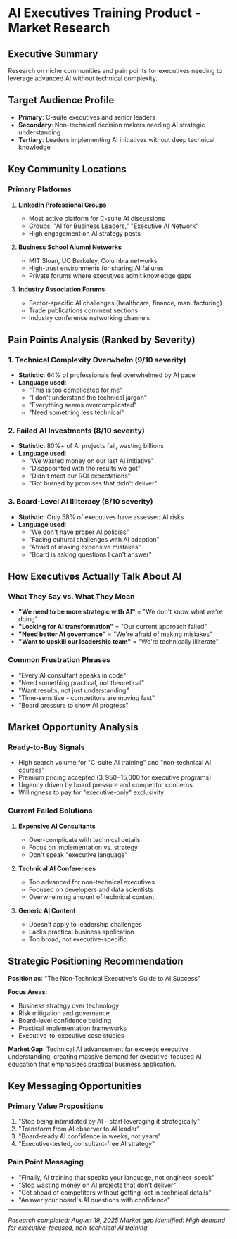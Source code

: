 # AI Executives Training Product - Market Research

## Executive Summary
Research on niche communities and pain points for executives needing to leverage advanced AI without technical complexity.

## Target Audience Profile
- **Primary**: C-suite executives and senior leaders
- **Secondary**: Non-technical decision makers needing AI strategic understanding
- **Tertiary**: Leaders implementing AI initiatives without deep technical knowledge

## Key Community Locations

### Primary Platforms
1. **LinkedIn Professional Groups**
   - Most active platform for C-suite AI discussions
   - Groups: "AI for Business Leaders," "Executive AI Network"
   - High engagement on AI strategy posts

2. **Business School Alumni Networks**
   - MIT Sloan, UC Berkeley, Columbia networks
   - High-trust environments for sharing AI failures
   - Private forums where executives admit knowledge gaps

3. **Industry Association Forums**
   - Sector-specific AI challenges (healthcare, finance, manufacturing)
   - Trade publications comment sections
   - Industry conference networking channels

## Pain Points Analysis (Ranked by Severity)

### 1. Technical Complexity Overwhelm (9/10 severity)
- **Statistic**: 64% of professionals feel overwhelmed by AI pace
- **Language used**: 
  - "This is too complicated for me"
  - "I don't understand the technical jargon"
  - "Everything seems overcomplicated"
  - "Need something less technical"

### 2. Failed AI Investments (8/10 severity)
- **Statistic**: 80%+ of AI projects fail, wasting billions
- **Language used**:
  - "We wasted money on our last AI initiative"
  - "Disappointed with the results we got"
  - "Didn't meet our ROI expectations"
  - "Got burned by promises that didn't deliver"

### 3. Board-Level AI Illiteracy (8/10 severity)
- **Statistic**: Only 58% of executives have assessed AI risks
- **Language used**:
  - "We don't have proper AI policies"
  - "Facing cultural challenges with AI adoption"
  - "Afraid of making expensive mistakes"
  - "Board is asking questions I can't answer"

## How Executives Actually Talk About AI

### What They Say vs. What They Mean
- **"We need to be more strategic with AI"** = "We don't know what we're doing"
- **"Looking for AI transformation"** = "Our current approach failed"
- **"Need better AI governance"** = "We're afraid of making mistakes"
- **"Want to upskill our leadership team"** = "We're technically illiterate"

### Common Frustration Phrases
- "Every AI consultant speaks in code"
- "Need something practical, not theoretical"
- "Want results, not just understanding"
- "Time-sensitive - competitors are moving fast"
- "Board pressure to show AI progress"

## Market Opportunity Analysis

### Ready-to-Buy Signals
- High search volume for "C-suite AI training" and "non-technical AI courses"
- Premium pricing accepted ($3,950-$15,000 for executive programs)
- Urgency driven by board pressure and competitor concerns
- Willingness to pay for "executive-only" exclusivity

### Current Failed Solutions
1. **Expensive AI Consultants**
   - Over-complicate with technical details
   - Focus on implementation vs. strategy
   - Don't speak "executive language"

2. **Technical AI Conferences**
   - Too advanced for non-technical executives
   - Focused on developers and data scientists
   - Overwhelming amount of technical content

3. **Generic AI Content**
   - Doesn't apply to leadership challenges
   - Lacks practical business application
   - Too broad, not executive-specific

## Strategic Positioning Recommendation

**Position as**: "The Non-Technical Executive's Guide to AI Success"

**Focus Areas**:
- Business strategy over technology
- Risk mitigation and governance
- Board-level confidence building
- Practical implementation frameworks
- Executive-to-executive case studies

**Market Gap**: Technical AI advancement far exceeds executive understanding, creating massive demand for executive-focused AI education that emphasizes practical business application.

## Key Messaging Opportunities

### Primary Value Propositions
1. "Stop being intimidated by AI - start leveraging it strategically"
2. "Transform from AI observer to AI leader"
3. "Board-ready AI confidence in weeks, not years"
4. "Executive-tested, consultant-free AI strategy"

### Pain Point Messaging
- "Finally, AI training that speaks your language, not engineer-speak"
- "Stop wasting money on AI projects that don't deliver"
- "Get ahead of competitors without getting lost in technical details"
- "Answer your board's AI questions with confidence"

---

*Research completed: August 19, 2025*
*Market gap identified: High demand for executive-focused, non-technical AI training*